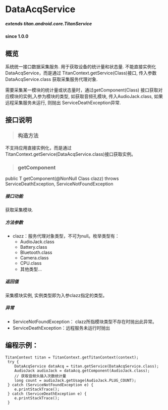 # DataAcqService

##### extends titan.android.core.TitanService  #####
				
#### since 1.0.0 ####

## 概览

系统统一接口数据采集服务. 用于获取设备的统计量和状态量. 不能直接实例化DataAcqService，而是通过 TitanContext.getService(Class)接口, 传入参数 DataAcqService.class 获取采集服务代理对象. 

需要采集某一模块的统计量或状态量时，通过getComponent(Class) 接口获取对应模块的实例,入参为模块的类型, 如获取音频孔模块, 传入AudioJack.class, 如果远程采集服务未运行, 则抛出 ServiceDeathException异常. 

## 接口说明

> ### 构造方法

不支持应用直接实例化，而是通过TitanContext.getService(DataAcqService.class)接口获取实例。

> ### getComponent

public <T extends StatsComponent> T getComponent(@NonNull Class<T> clazz) throws ServiceDeathException, ServiceNotFoundException

##### 接口功能
获取采集模块.

##### 方法参数
* clazz：服务代理对象类型，不可为null。枚举类型有：
	- AudioJack.class
	- Battery.class
	- Bluetooth.class
	- Camera.class
	- CPU.class
	- 其他类型...
	
##### 返回值
采集模块实例, 实例类型即为入参clazz指定的类型。

##### 异常
* ServiceNotFoundException： clazz所指模块类型不存在时抛出此异常。
* ServiceDeathException：远程服务未运行时抛出

## 编程示例：

```
TitanContext titan = TitanContext.getTitanContext(context);
 try {
 	DataAcqService dataAcq = titan.getService(DataAcqService.class);
 	AudioJack audioJack = dataAcq.getComponent(AudioJack.class);
 	// 获取音频头插入次数统计量
 	long count = audioJack.getUsage(AudioJack.PLUG_COUNT);
 } catch (ServiceNotFoundException e) {
 	e.printStackTrace();
 } catch (ServiceDeathException e) {
 	e.printStackTrace();
 }
```